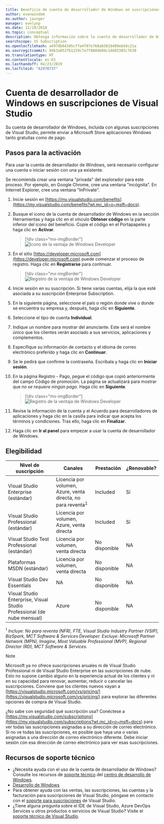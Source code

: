 ```yaml
---
title: Beneficio de cuenta de desarrollador de Windows en suscripciones de Visual Studio | Microsoft Docs
author: evanwindom
ms.author: jaunger
manager: evelynp
ms.date: 12/19/2018
ms.topic: conceptual
description: Obtenga información sobre la cuenta de desarrollador de Windows que se incluye con la suscripción de Visual Studio.
searchscope: VS Subscription
ms.openlocfilehash: a497db64345cffe4f87e768a83816489ebd4c21a
ms.sourcegitcommit: 94b3a052fb1229c7e7f8804b09c1d403385c7630
ms.translationtype: HT
ms.contentlocale: es-ES
ms.lasthandoff: 04/23/2019
ms.locfileid: "62978737"
---
```

# <a name="windows-developer-account-in-visual-studio-subscriptions"></a>Cuenta de desarrollador de Windows en suscripciones de Visual Studio

Su cuenta de desarrollador de Windows, incluida con algunas suscripciones de Visual Studio, permite enviar a Microsoft Store aplicaciones Windows tanto gratuitas como de pago.

## <a name="activation-steps"></a>Pasos para la activación

Para usar la cuenta de desarrollador de Windows, será necesario configurar una cuenta o iniciar sesión con una ya existente.

Se recomienda crear una ventana "privada" del explorador para este proceso.  Por ejemplo, en Google Chrome, cree una ventana "incógnita".  En Internet Explorer, cree una ventana "InPrivate".

1. Inicie sesión en [https://my.visualstudio.com/benefits](https://my.visualstudio.com/benefits?wt.mc_id=o~msft~docs).

2. Busque el icono de la cuenta de desarrollador de Windows en la sección Herramientas y haga clic en el vínculo **Obtener código** en la parte inferior del icono del beneficio.  Copie el código en el Portapapeles y haga clic en **Activar**.
   > [!div class="mx-imgBorder"]
   > ![Icono de la ventaja de Windows Developer](_img/vs-windows-dev/vs-windows-dev-tile.png)

3. En el sitio [https://developer.microsoft.com](https://developer.microsoft.com) puede comenzar el proceso de registro.  Haga clic en **Registrarse** para continuar.
   > [!div class="mx-imgBorder"]
   > ![Registro de la ventaja de Windows Developer](_img/vs-windows-dev/vs-windows-dev-register1-cropped.png)

4. Inicie sesión en su suscripción.  Si tiene varias cuentas, elija la que esté asociada a su suscripción Enterprise Subscription.
5. En la siguiente página, seleccione el país o región donde vive o donde se encuentra su empresa y, después, haga clic en **Siguiente**.
6. Seleccione el tipo de cuenta **Individual**.
7. Indique un nombre para mostrar del anunciante.  Este será el nombre único que los clientes verán asociado a sus servicios, aplicaciones y complementos.
8. Especifique su información de contacto y el idioma de correo electrónico preferido y haga clic en **Continuar**.
9. Se le pedirá que confirme la contraseña.  Escríbala y haga clic en **Iniciar sesión**.
10. En la página Registro - Pago, pegue el código que copió anteriormente del campo Código de promoción.  La página se actualizará para mostrar que *no se requiere ningún pago*.  Haga clic en **Siguiente**.
    > [!div class="mx-imgBorder"]
    > ![Registro de la ventaja de Windows Developer](_img/vs-windows-dev/vs-windows-dev-promo-cropped.png)

11. Revise la información de la cuenta y el Acuerdo para desarrolladores de aplicaciones y haga clic en la casilla para indicar que acepta los términos y condiciones.  Tras ello, haga clic en **Finalizar**.
12. Haga clic en **Ir al panel** para empezar a usar la cuenta de desarrollador de Windows.

## <a name="eligibility"></a>Elegibilidad

| Nivel de suscripción                                                 |     Canales                                            | Prestación                                                          | ¿Renovable?    |
|--------------------------------------------------------------------|---------------------------------------------------------|------------------------------------------------------------------|---------------|
| Visual Studio Enterprise (estándar)   | Licencia por volumen, Azure, venta directa, no para reventa<sup>1</sup> | Included       |  Sí|
| Visual Studio Professional (estándar) | Licencia por volumen, Azure, venta directa                                       | Included                                                            |Sí|
| Visual Studio Test Professional (estándar)                         | Licencia por volumen, venta directa                                              | No disponible                                            |  NA|
| Plataformas MSDN (estándar)                                          | Licencia por volumen, venta directa                                              |  No disponible                                            |  NA|
| Visual Studio Dev Essentials | NA  | No disponible                                            |  NA|
| Visual Studio Enterprise, Visual Studio Professional (de nube mensual) | Azure                                       | No disponible                                                           |NA|

<sup>1</sup>  *Incluye:  No para reventa (NFR), FTE, Visual Studio Industry Partner (VSIP), BizSpark, MCT Software & Services Developer. Excluye:  Microsoft Partner Network (MPN), Imagine, Most Valuable Professional (MVP), Regional Director (RD), MCT Software & Services.*

> [!NOTE]
> Microsoft ya no ofrece suscripciones anuales ni de Visual Studio Professional ni de Visual Studio Enterprise en las suscripciones de nube. Esto no supone cambio alguno en la experiencia actual de los clientes y ni en su capacidad para renovar, aumentar, reducir o cancelar las suscripciones. Conviene que los clientes nuevos vayan a [https://visualstudio.microsoft.com/vs/pricing/](https://visualstudio.microsoft.com/vs/pricing/) para explorar las diferentes opciones de compra de Visual Studio.

¿No sabe con seguridad qué suscripción usa?  Conéctese a [https://my.visualstudio.com/subscriptions](https://my.visualstudio.com/subscriptions?wt.mc_id=o~msft~docs) para ver todas las suscripciones asignadas a su dirección de correo electrónico. Si no ve todas las suscripciones, es posible que haya una o varias asignadas a una dirección de correo electrónico diferente.  Debe iniciar sesión con esa dirección de correo electrónico para ver esas suscripciones.

## <a name="support-resources"></a>Recursos de soporte técnico

* ¿Necesita ayuda con el uso de la cuenta de desarrollador de Windows?  Consulte los recursos de [soporte técnico](https://developer.microsoft.com/windows/support) del [centro de desarrollo de Windows](https://developer.microsoft.com/windows).
* [Desarrollo de Windows](/windows/)
* Para obtener ayuda con las ventas, las suscripciones, las cuentas y la facturación para suscripciones de Visual Studio, póngase en contacto con el [soporte para suscripciones](https://visualstudio.microsoft.com/subscriptions/support/) de Visual Studio.
* ¿Tiene alguna pregunta sobre el IDE de Visual Studio, Azure DevOps Services u otros productos o servicios de Visual Studio?  Visite el [soporte técnico de Visual Studio](https://visualstudio.microsoft.com/support/).